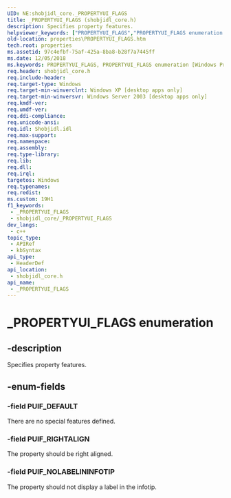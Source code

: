 ```yaml
---
UID: NE:shobjidl_core._PROPERTYUI_FLAGS
title: _PROPERTYUI_FLAGS (shobjidl_core.h)
description: Specifies property features.
helpviewer_keywords: ["PROPERTYUI_FLAGS","PROPERTYUI_FLAGS enumeration [Windows Properties]","PUIF_DEFAULT","PUIF_NOLABELININFOTIP","PUIF_RIGHTALIGN","_PROPERTYUI_FLAGS","_shell_PROPERTYUI_FLAGS","properties.PROPERTYUI_FLAGS","shell.PROPERTYUI_FLAGS","shobjidl_core/PROPERTYUI_FLAGS","shobjidl_core/PUIF_DEFAULT","shobjidl_core/PUIF_NOLABELININFOTIP","shobjidl_core/PUIF_RIGHTALIGN"]
old-location: properties\PROPERTYUI_FLAGS.htm
tech.root: properties
ms.assetid: 97c4efbf-75af-425a-8ba8-b28f7a7445ff
ms.date: 12/05/2018
ms.keywords: PROPERTYUI_FLAGS, PROPERTYUI_FLAGS enumeration [Windows Properties], PUIF_DEFAULT, PUIF_NOLABELININFOTIP, PUIF_RIGHTALIGN, _PROPERTYUI_FLAGS, _shell_PROPERTYUI_FLAGS, properties.PROPERTYUI_FLAGS, shell.PROPERTYUI_FLAGS, shobjidl_core/PROPERTYUI_FLAGS, shobjidl_core/PUIF_DEFAULT, shobjidl_core/PUIF_NOLABELININFOTIP, shobjidl_core/PUIF_RIGHTALIGN
req.header: shobjidl_core.h
req.include-header: 
req.target-type: Windows
req.target-min-winverclnt: Windows XP [desktop apps only]
req.target-min-winversvr: Windows Server 2003 [desktop apps only]
req.kmdf-ver: 
req.umdf-ver: 
req.ddi-compliance: 
req.unicode-ansi: 
req.idl: Shobjidl.idl
req.max-support: 
req.namespace: 
req.assembly: 
req.type-library: 
req.lib: 
req.dll: 
req.irql: 
targetos: Windows
req.typenames: 
req.redist: 
ms.custom: 19H1
f1_keywords:
 - _PROPERTYUI_FLAGS
 - shobjidl_core/_PROPERTYUI_FLAGS
dev_langs:
 - c++
topic_type:
 - APIRef
 - kbSyntax
api_type:
 - HeaderDef
api_location:
 - shobjidl_core.h
api_name:
 - _PROPERTYUI_FLAGS
---
```


# _PROPERTYUI_FLAGS enumeration


## -description

Specifies property features.

## -enum-fields

### -field PUIF_DEFAULT

There are no special features defined.

### -field PUIF_RIGHTALIGN

The property should be right aligned.

### -field PUIF_NOLABELININFOTIP

The property should not display a label in the infotip.

